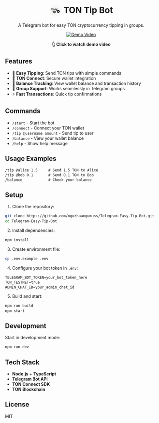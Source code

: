 <div align="center">
  
  # <img src="public/easy-tip.png" alt="Easy Tip Bot Logo" width="40" style="border-radius: 25px; vertical-align: middle;"/> TON Tip Bot
  
  <p>A Telegram bot for easy TON cryptocurrency tipping in groups.</p>
  
  [![Demo Video](https://img.youtube.com/vi/BVutGKezCAU/0.jpg)](https://youtu.be/BVutGKezCAU)
  
  <p><strong>👆 Click to watch demo video</strong></p>
</div>

## Features

- 💸 **Easy Tipping**: Send TON tips with simple commands
- 🔗 **TON Connect**: Secure wallet integration
- 🏦 **Balance Tracking**: View wallet balance and transaction history
- 👥 **Group Support**: Works seamlessly in Telegram groups
- ⚡ **Fast Transactions**: Quick tip confirmations

## Commands

- `/start` - Start the bot
- `/connect` - Connect your TON wallet
- `/tip @username amount` - Send tip to user
- `/balance` - View your wallet balance
- `/help` - Show help message

## Usage Examples

```
/tip @alice 1.5     # Send 1.5 TON to Alice
/tip @bob 0.1       # Send 0.1 TON to Bob
/balance            # Check your balance
```

## Setup

1. Clone the repository:
```bash
git clone https://github.com/oguzhaangumuss/Telegram-Easy-Tip-Bot.git
cd Telegram-Easy-Tip-Bot
```

2. Install dependencies:
```bash
npm install
```

3. Create environment file:
```bash
cp .env.example .env
```

4. Configure your bot token in `.env`:
```
TELEGRAM_BOT_TOKEN=your_bot_token_here
TON_TESTNET=true
ADMIN_CHAT_ID=your_admin_chat_id
```

5. Build and start:
```bash
npm run build
npm start
```

## Development

Start in development mode:
```bash
npm run dev
```

## Tech Stack

- **Node.js** + **TypeScript**
- **Telegram Bot API**
- **TON Connect SDK**
- **TON Blockchain**

## License

MIT
